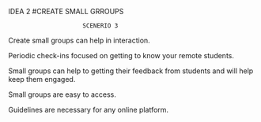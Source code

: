 IDEA 2                  #CREATE SMALL GRROUPS 

                         SCENERIO 3

Create small groups can help in interaction.

Periodic check-ins focused on getting to know your remote students.

Small groups can help to getting their feedback from students and will help keep them engaged.

Small groups are easy to access.

Guidelines are necessary for any online platform.
